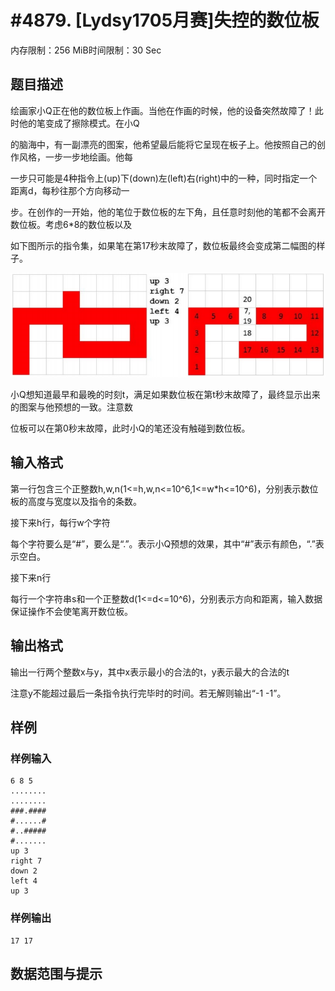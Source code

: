 # #4879. [Lydsy1705月赛]失控的数位板

内存限制：256 MiB时间限制：30 Sec

## 题目描述

绘画家小Q正在他的数位板上作画。当他在作画的时候，他的设备突然故障了！此时他的笔变成了擦除模式。在小Q

的脑海中，有一副漂亮的图案，他希望最后能将它呈现在板子上。他按照自己的创作风格，一步一步地绘画。他每

一步只可能是4种指令上(up)下(down)左(left)右(right)中的一种，同时指定一个距离d，每秒往那个方向移动一

步。在创作的一开始，他的笔位于数位板的左下角，且任意时刻他的笔都不会离开数位板。考虑6*8的数位板以及

如下图所示的指令集，如果笔在第17秒末故障了，数位板最终会变成第二幅图的样子。

![](upload/201705/picB.png)

小Q想知道最早和最晚的时刻t，满足如果数位板在第t秒末故障了，最终显示出来的图案与他预想的一致。注意数

位板可以在第0秒末故障，此时小Q的笔还没有触碰到数位板。

## 输入格式

第一行包含三个正整数h,w,n(1<=h,w,n<=10^6,1<=w*h<=10^6)，分别表示数位板的高度与宽度以及指令的条数。

接下来h行，每行w个字符

每个字符要么是&ldquo;#&rdquo;，要么是&ldquo;.&rdquo;。表示小Q预想的效果，其中&ldquo;#&rdquo;表示有颜色，&ldquo;.&rdquo;表示空白。

接下来n行

每行一个字符串s和一个正整数d(1<=d<=10^6)，分别表示方向和距离，输入数据保证操作不会使笔离开数位板。

## 输出格式

输出一行两个整数x与y，其中x表示最小的合法的t，y表示最大的合法的t

注意y不能超过最后一条指令执行完毕时的时间。若无解则输出&ldquo;-1 -1&rdquo;。

## 样例

### 样例输入

    
    6 8 5
    ........
    ........
    ###.####
    #......#
    #..#####
    #.......
    up 3
    right 7
    down 2
    left 4
    up 3
    

### 样例输出

    
    17 17
    
    

## 数据范围与提示
